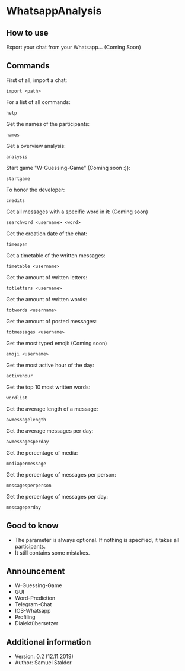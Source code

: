 # WhatsappAnalysis

## How to use 
Export your chat from your Whatsapp...
(Coming Soon)

## Commands

First of all, import a chat:
```
import <path>
```
For a list of all commands:
```
help
```
Get the names of the participants:
```
names
```
Get a overview analysis:
```
analysis
```
Start game "W-Guessing-Game" (Coming soon :)):
```
startgame
```
To honor the developer:
```
credits
```
Get all messages with a specific word in it: (Coming soon)
```
searchword <username> <word>
```
Get the creation date of the chat:
```
timespan
```
Get a timetable of the written messages:
```
timetable <username>
```
Get the amount of written letters:
```
totletters <username>
```
Get the amount of written words:
```
totwords <username>
```
Get the amount of posted messages:
```
totmessages <username>
```
Get the most typed emoji: (Coming soon)
```
emoji <username>
```
Get the most active hour of the day:
```
activehour
```
Get the top 10 most written words:
```
wordlist
```
Get the average length of a message:
```
avmessagelength
```
Get the average messages per day:
```
avmessagesperday
```
Get the percentage of media:
```
mediapermessage
```
Get the percentage of messages per person:
```
messagesperperson
```
Get the percentage of messages per day:
```
messageperday
```


## Good to know
* The parameter <username> is always optional. If nothing is specified, it takes all participants.
* It still contains some mistakes. 

## Announcement

* W-Guessing-Game
* GUI
* Word-Prediction
* Telegram-Chat 
* IOS-Whatsapp
* Profiling 
* Dialektübersetzer

## Additional information
 
* Version: 0.2 (12.11.2019)
* Author: Samuel Stalder
